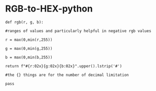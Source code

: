 # RGB-to-HEX-python

    def rgb(r, g, b):

    #ranges of values and particularly helpful in negative rgb values
  
    r = max(0,min(r,255))
  
    g = max(0,min(g,255))
  
    b = max(0,min(b,255))
    
    return f"#{r:02x}{g:02x}{b:02x}".upper().lstrip('#') 
  
    #the {} things are for the number of decimal limitation
  
    pass
